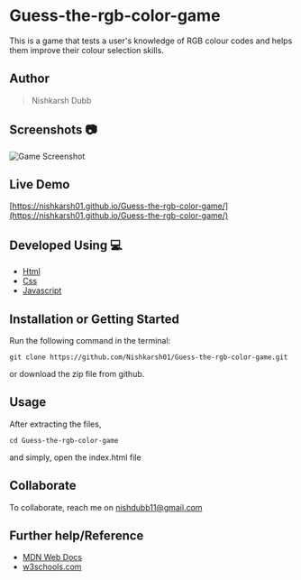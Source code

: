# Guess-the-rgb-color-game
This is a game that tests a user's knowledge of RGB colour codes and helps them improve their colour selection skills.

## Author 
> Nishkarsh Dubb

## Screenshots 📷
![Game Screenshot]()

## Live Demo 

 [https://nishkarsh01.github.io/Guess-the-rgb-color-game/](https://nishkarsh01.github.io/Guess-the-rgb-color-game/)

## Developed Using 💻

+ [Html](https://developer.mozilla.org/en-US/docs/Web/HTML)
+ [Css](https://developer.mozilla.org/en-US/docs/Web/CSS)
+ [Javascript](https://developer.mozilla.org/en-US/docs/Web/javascript)

## Installation or Getting Started

Run the following command in the terminal:

	git clone https://github.com/Nishkarsh01/Guess-the-rgb-color-game.git
or download the zip file from github.
    

## Usage
After extracting the files,

    cd Guess-the-rgb-color-game
and simply, open the index.html file

## Collaborate
To collaborate, reach me on [nishdubb11@gmail.com]()

## Further help/Reference

+ [MDN Web Docs](https://developer.mozilla.org/en-US/)
+ [w3schools.com](https://www.w3schools.com/)
    








